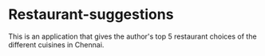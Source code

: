 # Restaurant-suggestions
This is an application that gives the author's top 5 restaurant choices of the different cuisines in Chennai.
